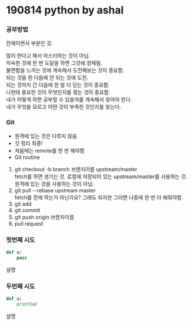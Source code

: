 # 190814 python by ashal

### 공부방법

전체이면서 부분인 것.

많이 한다고 해서 마스터하는 것이 아님.  
익숙한 것에 한 번 도달을 하면 그것에 정체됨.  
불편함을 느끼는 것에 계속해서 도전해보는 것이 중요함.  
되는 것을 한 다음에 안 되는 것에 도전.  
되는 것까지 간 다음에 한 발 더 딛는 것이 중요함.  
나한테 중요한 것이 무엇인지를 찾는 것이 중요함.  
내가 어떻게 하면 공부할 수 있을까를 계속해서 찾아야 한다.  
내가 무엇을 모르고 어떤 것이 부족한 것인지를 찾는다.  

### Git
* 원격에 있는 것은 다루지 않음
* 깃 정리 최종!
* 처음에는 remote를 한 번 해야함 
* Git routine
1. git checkout -b branch 브랜치이름 upstream/master  
fetch를 하면 생기는 것. 로컬에 저장되어 있는 upstream/master를 사용하는 것. 원격에 있는 것을 사용하는 것이 아님.
2. git pull --rebase upstream master  
fetch를 전에 하는거 아닌가요? 그래도 되지만 그러면 나중에 한 번 더 해줘야함. 
3. git add
4. git commit 
5. git push origin 브랜치이름
6. pull request

### 첫번째 시도
```python
def a:
    pass
```
설명
### 두번째 시도
```python
def a:
    print(a)
```
설명